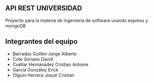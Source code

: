 ## API REST UNIVERSIDAD
Proyecto para la materia de Ingeniería de software usando express y mongoDB

## Integrantes del equipo
- Barradas Guillen Jorge Alberto
- Cote Soriano David
- Cuéllar Hernánadez Cristian Antoine
- García González Erick
- Olguin Herrera Josué Cristian
